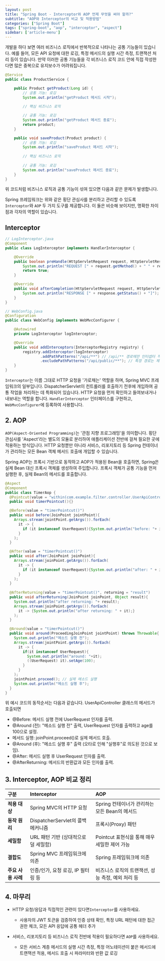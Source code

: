 ```yaml
---
layout: post
title: "Spring Boot - Interceptor와 AOP 언제 무엇을 써야 할까?"
subtitle: "AOP와 Interceptor의 비교 및 적용방법"
categories: ["Spring Boot"]
tags: ["spring-boot", "aop", "interceptor", "aspect"]
sidebar: ['article-menu']
---
```


개발을 하다 보면 여러 비즈니스 로직에서 반복적으로 나타나는 공통 기능들이 있습니다. 
예를 들어, 모든 API 요청에 대한 로깅, 특정 메서드의 실행 시간 측정, 트랜잭션 처리 등이 있습니다.
만약 이러한 공통 기능들을 각 비즈니스 로직 코드 안에 직접 작성한다면 많은 중복으로 유지보수가 어려워집니다.

```java
@Service
public class ProductService {

    public Product getProduct(Long id) {
        // 공통 기능: 로깅
        System.out.println("getProduct 메서드 시작");
        
        // 핵심 비즈니스 로직

        // 공통 기능: 로깅
        System.out.println("getProduct 메서드 종료");
        return product;
    }

    public void saveProduct(Product product) {
        // 공통 기능: 로깅
        System.out.println("saveProduct 메서드 시작");
      
        // 핵심 비즈니스 로직
      
        // 공통 기능: 로깅
        System.out.println("saveProduct 메서드 종료");
    }
}
```

위 코드처럼 비즈니스 로직과 공통 기능이 섞여 있으면 다음과 같은 문제가 발생합니다.

Spring 프레임워크는 위와 같은 횡단 관심사를 분리하고 관리할 수 있도록 `Interceptor`와 `AOP` 두 가지 도구를 제공합니다. 
이 둘은 비슷해 보이지만, 명확한 차이점과 각자의 역할이 있습니다. 

## Interceptor


```java
// LogInterceptor.java
@Component
public class LogInterceptor implements HandlerInterceptor {

    @Override
    public boolean preHandle(HttpServletRequest request, HttpServletResponse response, Object handler) throws Exception {
        System.out.println("REQUEST [" + request.getMethod() + " " + request.getRequestURI() + "]");
        return true;
    }

    @Override
    public void afterCompletion(HttpServletRequest request, HttpServletResponse response, Object handler, Exception ex) throws Exception {
        System.out.println("RESPONSE [" + response.getStatus() + "]");
    }
}

// WebConfig.java
@Configuration
public class WebConfig implements WebMvcConfigurer {

    @Autowired
    private LogInterceptor logInterceptor;

    @Override
    public void addInterceptors(InterceptorRegistry registry) {
        registry.addInterceptor(logInterceptor)
                .addPathPatterns("/api/**") // /api/** 경로에만 인터셉터 적용
                .excludePathPatterns("/api/public/**"); // 특정 경로는 제외
    }
}
```

`Interceptor`는 이름 그대로 HTTP 요청을 '가로채는' 역할을 하며, Spring MVC 프레임워크의 일부입니다.
DispatcherServlet이 컨트롤러를 호출하기 전후에 개입하여 공통 작업을 처리하는 데 특화되어 있습니다.
HTTP 요청을 먼저 확인하고 들여보내거나 내보내는 역할을 합니다.
`HandlerInterceptor` 인터페이스를 구현하고, `WebMvcConfigurer`에 등록하여 사용합니다.



## 2. AOP
`AOP(Aspect-Oriented Programming)`는 '관점 지향 프로그래밍'을 의미합니다. 
횡단 관심사를 'Aspect'라는 별도의 모듈로 분리하여 애플리케이션 전반에 걸쳐 필요한 곳에 적용하는 방식입니다. 
HTTP 요청뿐만 아니라 서비스, 리포지토리 등 Spring 컨테이너가 관리하는 모든 Bean 객체 메서드 호출에 개입할 수 있습니다.

Spring AOP는 프록시 기반으로 동작하고 AOP가 적용된 Bean을 호출하면, Spring은 실제 Bean 대신 프록시 객체를 생성하여 주입합니다.
프록시 객체가 공통 기능을 먼저 실행한 후, 실제 Bean의 메서드를 호출합니다.
```java
@Aspect
@Component
public class TimerAop {
  @Pointcut(value = "within(com.example.filter.controller.UserApiController)")
  public void timerPointcut(){}

  @Before(value = "timerPointcut()")
  public void before(JoinPoint jointPoint){
    Arrays.stream(jointPoint.getArgs()).forEach(
      it -> {
        if (it instanceof UserRequest){System.out.println("before: "+ it);}
      }
    );
  }

  @After(value = "timerPointcut()")
  public void after(JoinPoint joinPoint){
    Arrays.stream(joinPoint.getArgs()).forEach(
      it -> {
        if (it instanceof UserRequest){System.out.println("after: " + it);}
      }
    );
  }
  
  @AfterReturning(value = "timerPointcut()", returning = "result") 
  public void afterReturning(JoinPoint joinPoint, Object result){
    System.out.println("after returning: "+ result);
    Arrays.stream(joinPoint.getArgs()).forEach(
      it -> {System.out.println("after returning: " + it);}
    );
  }

  @Around(value = "timerPointcut()")
  public void around(ProceedingJoinPoint jointPoint) throws Throwable{
    System.out.println("메소드 실행 전");
    Arrays.stream(jointPoint.getArgs()).forEach(
      it -> {
        if(it instanceof UserRequest){
          System.out.println("around: "+it);
          ((UserRequest) it).setAge(100);
        }
      }
    );
    jointPoint.proceed(); // 실제 메소드 실행
    System.out.println("메소드 실행 후");
  }
}
```

위 예시 코드의 동작순서는 다음과 같습니다. UserApiController 클래스의 메서드가 호출되면

- @Before: 메서드 실행 전에 UserRequest 인자를 출력.
- @Around (전): "메소드 실행 전" 출력, UserRequest 인자를 출력하고 age를 100으로 설정.
- 메서드 실행: joinPoint.proceed()로 실제 메서드 호출.
- @Around (후): "메소드 실행 후" 출력 (오타로 인해 "실행후"로 의도된 것으로 보임).
- @After: 메서드 실행 후 UserRequest 인자를 출력.
- @AfterReturning: 메서드의 반환값과 모든 인자를 출력.



## 3. Interceptor, AOP 비교 정리

| 구분 | Interceptor | AOP                            |
| :--- | :--- |:-------------------------------|
| **적용 대상** | Spring MVC의 HTTP 요청 | Spring 컨테이너가 관리하는 모든 Bean의 메서드 |
| **동작 원리** | DispatcherServlet의 콜백 메커니즘 | 프록시(Proxy) 패턴                  |
| **세밀함** | URL 패턴 기반 (상대적으로 덜 세밀함) | Pointcut 표현식을 통해 매우 세밀한 제어 가능  |
| **결합도** | Spring MVC 프레임워크에 의존 | Spring 프레임워크에 의존               |
| **주요 사용 사례**| 인증/인가, 요청 로깅, IP 필터링 등 | 비즈니스 로직의 트랜잭션, 성능 측정, 예외 처리 등  |

## 4. 마무리

- HTTP 요청/응답과 직접적인 관련이 있다면`Interceptor`를 사용하세요.
    - 사용자의 JWT 토큰을 검증하여 인증 상태 확인, 특정 URL 패턴에 대한 접근 권한 체크, 모든 API 응답에 공통 헤더 추가

- 서비스, 리포지토리 등 비즈니스 로직 전반에 적용이 필요하다면 `AOP`를 사용하세요.
    - 모든 서비스 계층 메서드의 실행 시간 측정, 특정 어노테이션이 붙은 메서드에 트랜잭션 적용, 메서드 호출 시 파라미터와 반환 값 로깅

